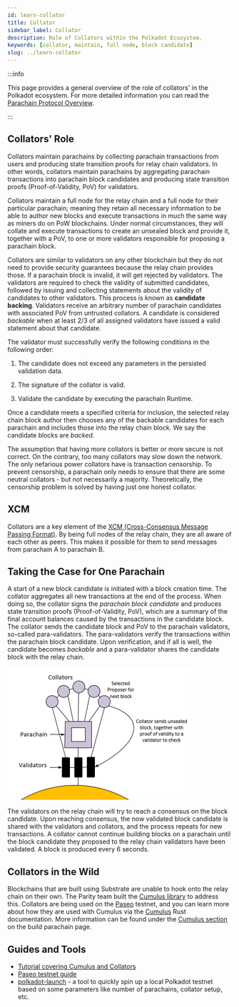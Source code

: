 ```yaml
---
id: learn-collator
title: Collator
sidebar_label: Collator
description: Role of Collators within the Polkadot Ecosystem.
keywords: [collator, maintain, full node, block candidate]
slug: ../learn-collator
---
```


:::info

This page provides a general overview of the role of collators' in the Polkadot ecosystem. For more
detailed information you can read the [Parachain Protocol Overview](./learn-parachains-protocol.md).

:::

## Collators' Role

Collators maintain parachains by collecting parachain transactions from users and producing state
transition proofs for relay chain validators. In other words, collators maintain parachains by
aggregating parachain transactions into parachain block candidates and producing state transition
proofs (Proof-of-Validity, PoV) for validators.

Collators maintain a full node for the relay chain and a full node for their particular parachain;
meaning they retain all necessary information to be able to author new blocks and execute
transactions in much the same way as miners do on PoW blockchains. Under normal circumstances, they
will collate and execute transactions to create an unsealed block and provide it, together with a
PoV, to one or more validators responsible for proposing a parachain block.

Collators are similar to validators on any other blockchain but they do not need to provide security
guarantees because the relay chain provides those. If a parachain block is invalid, it will get
rejected by validators. The validators are required to check the validity of submitted candidates,
followed by issuing and collecting statements about the validity of candidates to other validators.
This process is known as **candidate backing**. Validators receive an arbitrary number of parachain
candidates with associated PoV from untrusted collators. A candidate is considered _backable_ when
at least 2/3 of all assigned validators have issued a valid statement about that candidate.

The validator must successfully verify the following conditions in the following order:

1. The candidate does not exceed any parameters in the persisted validation data.

2. The signature of the collator is valid.

3. Validate the candidate by executing the parachain Runtime.

Once a candidate meets a specified criteria for inclusion, the selected relay chain block author
then chooses any of the backable candidates for each parachain and includes those into the relay
chain block. We say the candidate blocks are _backed_.

The assumption that having more collators is better or more secure is not correct. On the contrary,
too many collators may slow down the network. The only nefarious power collators have is transaction
censorship. To prevent censorship, a parachain only needs to ensure that there are some neutral
collators - but not necessarily a majority. Theoretically, the censorship problem is solved by
having just one honest collator.

## XCM

Collators are a key element of the [XCM (Cross-Consensus Message Passing Format)](learn-xcm.md). By
being full nodes of the relay chain, they are all aware of each other as peers. This makes it
possible for them to send messages from parachain A to parachain B.

## Taking the Case for One Parachain

A start of a new block candidate is initiated with a block creation time. The collator aggregates
all new transactions at the end of the process. When doing so, the collator signs the _parachain
block candidate_ and produces state transition proofs (Proof-of-Validity, PoV), which are a summary
of the final account balances caused by the transactions in the candidate block. The collator sends
the candidate block and PoV to the parachain validators, so-called para-validators. The
para-validators verify the transactions within the parachain block candidate. Upon verification, and
if all is well, the candidate becomes _backable_ and a para-validator shares the candidate block
with the relay chain.

![parachain candidate block diagram](../assets/polkadot-consensus-example-1.png)

The validators on the relay chain will try to reach a consensus on the block candidate. Upon
reaching consensus, the now validated block candidate is shared with the validators and collators,
and the process repeats for new transactions. A collator cannot continue building blocks on a
parachain until the block candidate they proposed to the relay chain validators have been validated.
A block is produced every 6 seconds.

## Collators in the Wild

Blockchains that are built using Substrate are unable to hook onto the relay chain on their own. The
Parity team built the
[Cumulus library](https://github.com/paritytech/polkadot-sdk/tree/master/cumulus/) to address this.
Collators are being used on the [Paseo](../build/build-parachains.md#testing-a-parachain) testnet,
and you can learn more about how they are used with Cumulus via the
[Cumulus](hhttps://paritytech.github.io/polkadot-sdk/master/polkadot_sdk_docs/polkadot_sdk/cumulus/index.html)
Rust documentation. More information can be found under the
[Cumulus section](../build/build-parachains.md###cumulus) on the build parachain page.

## Guides and Tools

- [Tutorial covering Cumulus and Collators](https://docs.substrate.io/reference/how-to-guides/parachains/connect-to-a-relay-chain/)
- [Paseo testnet guide](../build/build-parachains.md#testing-a-parachain)
- [polkadot-launch](https://github.com/shawntabrizi/polkadot-launch) - a tool to quickly spin up a
  local Polkadot testnet based on some parameters like number of parachains, collator setup, etc.
